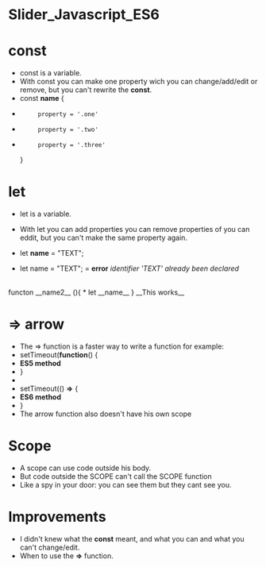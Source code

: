 # Slider_Javascript_ES6


# const
* const is a variable. 
* With const you can make one property wich you can change/add/edit or remove, but you can't rewrite the __const__.
* const  __name__ {
*          property = '.one'
*          property = '.two'
*          property = '.three'
    } 

# let
* let is a variable.
* With let you can add properties you can remove properties of you can eddit, but you can't make the same property again.

*   let __name__ = "TEXT";
*   let name = "TEXT"; = __error__ _identifier 'TEXT' already been declared_
<br>
    functon __name2__ (){
*   let __name__
    }
  __This works__

# => arrow
* The => function is a faster way to write a function for example:
* setTimeout(**__function__**() {
*  __ES5 method__
* }
*
* setTimeout(() **__=>__** {
*  __ES6 method__
* }
* The arrow function also doesn't have his own scope

# Scope
* A scope can use code outside his body.
* But code outside the SCOPE can't call the SCOPE function
* Like a spy in your door: you can see them but they cant see you.

# Improvements

* I didn't knew what the __const__ meant, and what you can and what you can't change/edit.
* When to use the __=>__ function.
